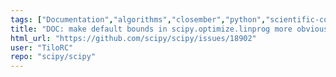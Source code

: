 ```yaml
---
tags: ["Documentation","algorithms","closember","python","scientific-computing","scipy","scipy.optimize"]
title: "DOC: make default bounds in scipy.optimize.linprog more obvious"
html_url: "https://github.com/scipy/scipy/issues/18902"
user: "TiloRC"
repo: "scipy/scipy"
---
```



